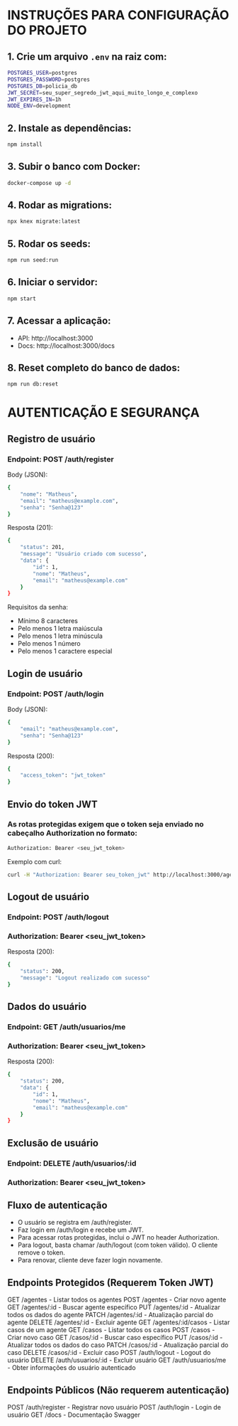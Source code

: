 # INSTRUÇÕES PARA CONFIGURAÇÃO DO PROJETO

## 1. Crie um arquivo `.env` na raiz com:

```bash
POSTGRES_USER=postgres
POSTGRES_PASSWORD=postgres
POSTGRES_DB=policia_db
JWT_SECRET=seu_super_segredo_jwt_aqui_muito_longo_e_complexo
JWT_EXPIRES_IN=1h
NODE_ENV=development
```

## 2. Instale as dependências:

```bash
npm install
```

## 3. Subir o banco com Docker:

```bash
docker-compose up -d
```

## 4. Rodar as migrations:

```bash
npx knex migrate:latest
```

## 5. Rodar os seeds:

```bash
npm run seed:run
```

## 6. Iniciar o servidor:

```bash
npm start
```

## 7. Acessar a aplicação:

- API: http://localhost:3000
- Docs: http://localhost:3000/docs

## 8. Reset completo do banco de dados:

```bash
npm run db:reset
```

# AUTENTICAÇÃO E SEGURANÇA

## Registro de usuário

### Endpoint: POST /auth/register

Body (JSON):

```bash
{
    "nome": "Matheus",
    "email": "matheus@example.com",
    "senha": "Senha@123"
}
```

Resposta (201):

```bash
{
    "status": 201,
    "message": "Usuário criado com sucesso",
    "data": {
        "id": 1,
        "nome": "Matheus",
        "email": "matheus@example.com"
    }
}
```

Requisitos da senha:

- Mínimo 8 caracteres
- Pelo menos 1 letra maiúscula
- Pelo menos 1 letra minúscula
- Pelo menos 1 número
- Pelo menos 1 caractere especial

## Login de usuário

### Endpoint: POST /auth/login

Body (JSON):

```bash
{
    "email": "matheus@example.com",
    "senha": "Senha@123"
}
```

Resposta (200):

```bash
{
    "access_token": "jwt_token"
}
```

## Envio do token JWT

### As rotas protegidas exigem que o token seja enviado no cabeçalho Authorization no formato:

```bash
Authorization: Bearer <seu_jwt_token>
```

Exemplo com curl:

```bash
curl -H "Authorization: Bearer seu_token_jwt" http://localhost:3000/agentes
```

## Logout de usuário

### Endpoint: POST /auth/logout

### Authorization: Bearer <seu_jwt_token>

Resposta (200):

```bash
{
    "status": 200,
    "message": "Logout realizado com sucesso"
}
```

## Dados do usuário

### Endpoint: GET /auth/usuarios/me

### Authorization: Bearer <seu_jwt_token>

Resposta (200):

```bash
{
    "status": 200,
    "data": {
        "id": 1,
        "nome": "Matheus",
        "email": "matheus@example.com"
    }
}
```

## Exclusão de usuário

### Endpoint: DELETE /auth/usuarios/:id

### Authorization: Bearer <seu_jwt_token>

## Fluxo de autenticação

- O usuário se registra em /auth/register.
- Faz login em /auth/login e recebe um JWT.
- Para acessar rotas protegidas, inclui o JWT no header Authorization.
- Para logout, basta chamar /auth/logout (com token válido). O cliente remove o token.
- Para renovar, cliente deve fazer login novamente.

## Endpoints Protegidos (Requerem Token JWT)

GET /agentes - Listar todos os agentes
POST /agentes - Criar novo agente
GET /agentes/:id - Buscar agente específico
PUT /agentes/:id - Atualizar todos os dados do agente
PATCH /agentes/:id - Atualização parcial do agente
DELETE /agentes/:id - Excluir agente
GET /agentes/:id/casos - Listar casos de um agente
GET /casos - Listar todos os casos
POST /casos - Criar novo caso
GET /casos/:id - Buscar caso específico
PUT /casos/:id - Atualizar todos os dados do caso
PATCH /casos/:id - Atualização parcial do caso
DELETE /casos/:id - Excluir caso
POST /auth/logout - Logout do usuário
DELETE /auth/usuarios/:id - Excluir usuário
GET /auth/usuarios/me - Obter informações do usuário autenticado

## Endpoints Públicos (Não requerem autenticação)

POST /auth/register - Registrar novo usuário
POST /auth/login - Login de usuário
GET /docs - Documentação Swagger